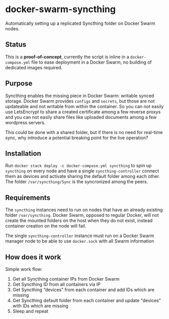 # docker-swarm-syncthing

Automatically setting up a replicated Syncthing folder on Docker Swarm nodes.

## Status

This is a **proof-of-concept**, currently the script is inline in a `docker-compose.yml` file to ease deployment in a Docker Swarm, no building of dedicated images required.

## Purpose

Syncthing enables the missing piece in Docker Swarm: writable synced storage. Docker Swarm provides `configs` and `secrets`, but those are not updateable and not writable from within the container. So you can not easily use LetsEncrypt to share a created certificate among a few reverse proxys and you can not easily share files like uploaded documents among a few wordpress servers.

This could be done with a shared folder, but if there is no need for real-time sync, why introduce a potential breaking point for the live operation?

## Installation

Run `docker stack deploy -c docker-compose.yml syncthing` to spin up `syncthing` on every node and have a single `syncthing-controller` connect them as devices and activate sharing the default folder among each other. The folder `/var/syncthing/Sync` is the syncronized among the peers.

## Requirements

The `syncthing` instances need to run on nodes that have an already existing folder `/var/syncthing`. Docker Swarm, opposed to regular Docker, will not create the mounted folders on the host when they do not exist, instead container creation on the node will fail.

The single `syncthing-controller` instance must run on a Docker Swarm manager node to be able to use `docker.sock` with all Swarm information

## How does it work

Simple work flow:

1.  Get all Syncthing container IPs from Docker Swarm
2.  Get Syncthing ID from all containers via IP
3.  Get Syncthing “devices” from each container and add IDs which are missing
4.  Get Syncthing default folder from each container and update "devices" with IDs which are missing
5.  Sleep and repeat
